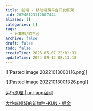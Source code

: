 ```yaml
---
title: 前端 - 移动端跨平台开发框架
uid: 20240123112807444
aliases: []
categories: []
tags:
  - 计算机/跨平台
archive: false
draft: false
todo: false
createTime: 2023-05-07 22:01:31
updateTime: 2024-09-12 08:13:18
---
```


![[Pasted image 20221013000116.png]]

![[Pasted image 20221013001326.png]]

[运行原理 | uni-app官网](https://uniapp.dcloud.net.cn/tutorial/performance.html)

[大终端领域的新物种-KUN - 掘金](https://juejin.cn/post/7145655999439831071)

